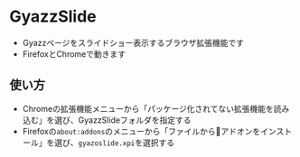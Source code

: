 # GyazzSlide

* Gyazzページをスライドショー表示するブラウザ拡張機能です
* FirefoxとChromeで動きます

## 使い方

* Chromeの拡張機能メニューから「パッケージ化されてない拡張機能を読み込む」を選び、GyazzSlideフォルダを指定する
* Firefoxの```about:addons```のメニューから「ファイルからアドオンをインストール」を選び、```gyazoslide.xpi```を選択する